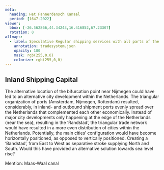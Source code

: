 ```yaml
---
meta:
  heading: Het Pannerdensch Kanaal
  period: [1647-2022]
viewer:
  bbox: [-26.562866,44.34243,16.416852,67.23307]
  rotation: 0
allmaps:
  - label: Speculative Regular shipping services with all parts of the world, Stedelijk Museum Amsterdam (F. Cohen, 1935-1939). 2023. 210 x 297 mm. The Berlage. Based on Regular shipping services with all parts of the world, 1935-1939. 180 x 118 mm. F. Cohen. Gem. Dienst Handelsinrichtingen.
    annotation: tradesystem.json
    opacity: 100
    mask: rgb(255,0,0)
    colorize: rgb(255,0,0)
---
```


## Inland Shipping Capital

The alternative location of the bifurcation point near Nijmegen could have led to an alternative city development within the Netherlands. The triangular organization of ports (Amsterdam, Nijmegen, Rotterdam) resulted, considerably, in inland- and outbound shipment ports evenly spread over the Netherlands that complemented each other economically.
Instead of major city developments only happening at the edge of the Netherlands (near the sea), resulting in the ‘Randstad’, the triangular trade network would have resulted in a more even distribution of cities within the Netherlands. Potentially, the main cities’ configuration would have become horizontally positioned, as opposed to vertically positioned. Creating a ‘Bandstad’, from East to West as separative stroke supplying North and South. Would this have provided an alternative solution towards sea level rise?

Mention: Maas-Waal canal
